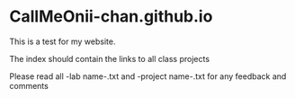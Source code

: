 # CallMeOnii-chan.github.io
This is a test for my website.

The index should contain the links to all class projects

Please read all -lab name-.txt and -project name-.txt for any feedback and comments
